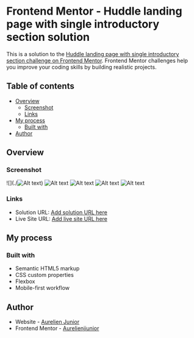 # Frontend Mentor - Huddle landing page with single introductory section solution

This is a solution to the [Huddle landing page with single introductory section challenge on Frontend Mentor](https://www.frontendmentor.io/challenges/huddle-landing-page-with-a-single-introductory-section-B_2Wvxgi0). Frontend Mentor challenges help you improve your coding skills by building realistic projects. 

## Table of contents

- [Overview](#overview)
  - [Screenshot](#screenshot)
  - [Links](#links)
- [My process](#my-process)
  - [Built with](#built-with)
- [Author](#author)

## Overview


### Screenshot

![](./![Alt text](<screenshot/Screenshot 2024-01-21 at 11-24-09 Frontend Mentor Huddle landing page with single introductory section.png>))
![Alt text](<screenshot/Screenshot 2024-01-21 at 11-36-17 Frontend Mentor Huddle landing page with single introductory section.png>)
![Alt text](<screenshot/Screenshot 2024-01-21 at 11-36-49 Frontend Mentor Huddle landing page with single introductory section.png>)
![Alt text](<screenshot/Screenshot 2024-01-21 at 11-37-10 Frontend Mentor Huddle landing page with single introductory section.png>)
![Alt text](<screenshot/Screenshot 2024-01-21 at 11-37-25 Frontend Mentor Huddle landing page with single introductory section.png>)

### Links

- Solution URL: [Add solution URL here](https://your-solution-url.com)
- Live Site URL: [Add live site URL here](https://your-live-site-url.com)

## My process

### Built with

- Semantic HTML5 markup
- CSS custom properties
- Flexbox
- Mobile-first workflow


## Author

- Website - [Aurelien Junior](https://www.your-site.com)
- Frontend Mentor - [Aurelienjiunior](https://www.frontendmentor.io/profile/Aurelienjunior)
